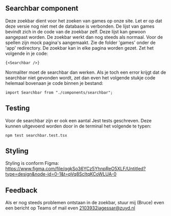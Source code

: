 ## Searchbar component
Deze zoekbar dient voor het zoeken van games op onze site. Let er op dat deze versie nog niet met de database is verbonden. De lijst van games bevindt zich in de code van de zoekbar zelf. Deze lijst kan gewoon aangepast worden. De zoekbar werkt dan nog steeds als normaal. Voor de spellen zijn mock pagina's aangemaakt. Zie de folder 'games' onder de 'app' redirectory. De zoekbar kan in elke pagina worden gezet. Zet het volgende in je code:

```
{<Searchbar />}
```

Normaliter moet de searchbar dan werken. Als je toch een error krijgt dat de searchbar niet gevonden wordt, zet dan even het volgende stukje code helemaal bovenaan je code binnen je bestand:

```
import Searchbar from "./components/searchbar";
```

## Testing
Voor de searchbar zijn er ook een aantal Jest tests geschreven. Deze kunnen uitgevoerd worden door in de terminal het volgende te typen:

```
npm test searchbar.test.tsx
```

## Styling
Styling is conform Figma: https://www.figma.com/file/qgkSo36YCz5YhnpReO5XLF/Untitled?type=design&node-id=0-1&t=pVq8ScItqKCoWLUA-0

## Feedback
Als er nog steeds problemen ontstaan in de zoekbar, stuur mij (Bruce) even een bericht op Teams of mail even 2103932jagessar@zuyd.nl